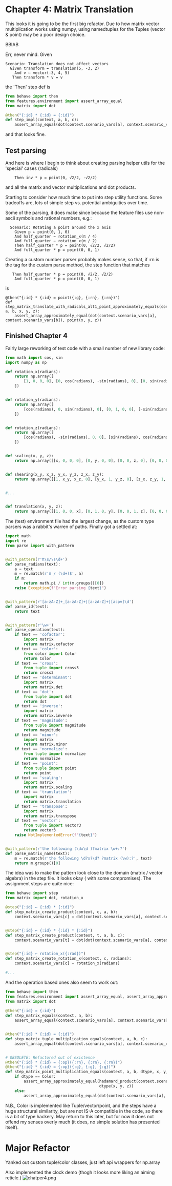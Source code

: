 # Chapter 4: Matrix Translation

This looks it is going to be the first big refactor. Due to how matrix vector
multiplication works using numpy, using namedtuples for the Tuples (vector & point)
may be a poor design choice.

BBIAB

Err, never mind. Given

```gherkin
Scenario: Translation does not affect vectors
  Given transform ← translation(5, -3, 2)
    And v ← vector(-3, 4, 5)
   Then transform * v = v
```

the 'Then' step def is

```python
from behave import then
from features.environment import assert_array_equal
from matrix import dot

@then("{:id} * {:id} = {:id}")
def step_impl(context, a, b, c):
    assert_array_equal(dot(context.scenario_vars[a], context.scenario_vars[b]), context.scenario_vars[c])
```

and that looks fine.

## Test parsing

And here is where I begin to think about creating parsing helper utils for the 'special' cases (radicals)

```gherkin
    Then inv * p = point(0, √2/2, -√2/2)
```

and all the matrix and vector multiplications and dot products.

Starting to consider how much time to put into step utility functions.
Some tradeoffs are, lots of simple step vs. potential ambiguities over time.

Some of the parsing, it does make since because the feature files use
non-ascii symbols and rational numbers, e.g.:

```gherkin
  Scenario: Rotating a point around the x axis
    Given p ← point(0, 1, 0)
    And half_quarter ← rotation_x(π / 4)
    And full_quarter ← rotation_x(π / 2)
    Then half_quarter * p = point(0, √2/2, √2/2)
    And full_quarter * p = point(0, 0, 1)
```

Creating a custom number parser probably makes sense, so that, if :rn is the
tag for the custom parse method, the step function that matches

```gherkin
   Then half_quarter * p = point(0, √2/2, √2/2)
    And full_quarter * p = point(0, 0, 1)
```

is

```gherkin
@then("{:id} * {:id} = point({:g}, {:rn}, {:rn})")
def step_matrix_translate_with_radicals_alt1_point_approximately_equals(context, a, b, x, y, z):
    assert_array_approximately_equal(dot(context.scenario_vars[a], context.scenario_vars[b]), point(x, y, z))
```

## Finished Chapter 4

Fairly large reworking of test code with a small number of new library code:

```python
from math import cos, sin
import numpy as np

def rotation_x(radians):
    return np.array([
        [1, 0, 0, 0], [0, cos(radians), -sin(radians), 0], [0, sin(radians), cos(radians), 0], [0, 0, 0, 1]
    ])


def rotation_y(radians):
    return np.array([
        [cos(radians), 0, sin(radians), 0], [0, 1, 0, 0], [-sin(radians), 0, cos(radians), 0], [0, 0, 0, 1]
    ])


def rotation_z(radians):
    return np.array([
        [cos(radians), -sin(radians), 0, 0], [sin(radians), cos(radians),0, 0], [0, 0, 1, 0], [0, 0, 0, 1]
    ])


def scaling(x, y, z):
    return np.array([[x, 0, 0, 0], [0, y, 0, 0], [0, 0, z, 0], [0, 0, 0, 1]])


def shearing(x_y, x_z, y_x, y_z, z_x, z_y):
    return np.array([[1, x_y, x_z, 0], [y_x, 1, y_z, 0], [z_x, z_y, 1, 0], [0, 0, 0, 1]])


#...


def translation(x, y, z):
    return np.array([[1, 0, 0, x], [0, 1, 0, y], [0, 0, 1, z], [0, 0, 0, 1]])

```

The (test) environment file had the largest change, as the custom type parsers was a rabbit's warren of paths. Finally
got
a settled at:

```python
import math
import re
from parse import with_pattern


@with_pattern(r'π\s/\s\d+')
def parse_radians(text):
    a = text
    m = re.match(r'π / (\d+)$', a)
    if m:
        return math.pi / int(m.groups()[0])
    raise Exception(f"Error parsing {text}")


@with_pattern(r'[a-zA-Z]+_[a-zA-Z]+|[a-zA-Z]+|[acpv]\d')
def parse_id(text):
    return text


@with_pattern(r'\w+')
def parse_operation(text):
    if text == 'cofactor':
        import matrix
        return matrix.cofactor
    if text == 'color':
        from color import Color
        return Color
    if text == 'cross':
        from tuple import cross3
        return cross3
    if text == 'determinant':
        import matrix
        return matrix.det
    if text == 'dot':
        from tuple import dot
        return dot
    if text == 'inverse':
        import matrix
        return matrix.inverse
    if text == 'magnitude':
        from tuple import magnitude
        return magnitude
    if text == 'minor':
        import matrix
        return matrix.minor
    if text == 'normalize':
        from tuple import normalize
        return normalize
    if text == 'point':
        from tuple import point
        return point
    if text == 'scaling':
        import matrix
        return matrix.scaling
    if text == 'translation':
        import matrix
        return matrix.translation
    if text == 'transpose':
        import matrix
        return matrix.transpose
    if text == 'vector':
        from tuple import vector3
        return vector3
    raise NotImplementedError(f"{text}")


@with_pattern(r'the following (\dx\d )?matrix \w+:?')
def parse_matrix_name(text):
    m = re.match(r'the following \d?x?\d? ?matrix (\w):?', text)
    return m.groups()[0]
```

The idea was to make the pattern look close to the domain (matrix / vector algebra) in the step file. It looks okay (
with some compromises).
The assignment steps are quite nice:

```python
from behave import step
from matrix import dot, rotation_x

@step("{:id} ← {:id} * {:id}")
def step_matrix_create_product(context, c, a, b):
    context.scenario_vars[c] = dot(context.scenario_vars[a], context.scenario_vars[b])


@step("{:id} ← {:id} * {:id} * {:id}")
def step_matrix_create_product(context, t, a, b, c):
    context.scenario_vars[t] = dot(dot(context.scenario_vars[a], context.scenario_vars[b]), context.scenario_vars[c])


@step("{:id} ← rotation_x({:rad})")
def step_matrix_create_rotation_x(context, c, radians):
    context.scenario_vars[c] = rotation_x(radians)

#...
```

And the operation based ones also seem to work out:

```python
from behave import then
from features.environment import assert_array_equal, assert_array_approximately_equal
from matrix import dot
    
@then("{:id} = {:id}")
def step_matrix_equals(context, a, b):
    assert_array_equal(context.scenario_vars[a], context.scenario_vars[b])


@then("{:id} * {:id} = {:id}")
def step_matrix_tuple_multiplication_equals(context, a, b, c):
    assert_array_equal(dot(context.scenario_vars[a], context.scenario_vars[b]), context.scenario_vars[c])


# OBSOLETE: Refactored out of existence
@then("{:id} * {:id} = {:op}({:rn}, {:rn}, {:rn})")
@then("{:id} * {:id} = {:op}({:g}, {:g}, {:g})")
def step_matrix_point_multiplication_equals(context, a, b, dtype, x, y, z):
    if dtype == Color:
        assert_array_approximately_equal(hadamard_product(context.scenario_vars[a], context.scenario_vars[b]),
                                         dtype(x, y, z))
    else:
        assert_array_approximately_equal(dot(context.scenario_vars[a], context.scenario_vars[b]), dtype(x, y, z))
```

N.B., Color is implemented like Tuple/vector/point, and the steps have a huge structural similarity,
but are not IS-A compatible in the code, so there is a bit of type hackery. May return to this later, but for now it
does not offend my senses overly much (it does, no simple solution has presented itself).

# Major Refactor

Yanked out custom tuple/color classes, just left api wrappers for np.array

Also implemented the clock demo (thogh it looks more liking an aiming reticle.)
![chatper4.png](..%2Fimages%2Fchapter4.png)